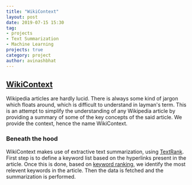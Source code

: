 ```yaml
---
title: "WikiContext"
layout: post
date: 2019-07-15 15:30
tag:
- projects
- Text Summarization
- Machine Learning
projects: true
category: project
author: avinashbhat
---
```


## [WikiContext](https://avinashbhat.github.io/wikicontext/)

Wikipedia articles are hardly lucid. There is always some kind of jargon which floats around, which is difficult to understand in layman's term. This is an attempt to simplify the understanding of any Wikipedia article by providing a summary of some of the key concepts of the said article.
We provide the context, hence the name WikiContext.

### Beneath the hood

WikiContext makes use of extractive text summarization, using [TextRank](https://www.aclweb.org/anthology/W04-3252). First step is to define a keyword list based on the hyperlinks present in the article. Once this is done, based on [keyword ranking](http://ceur-ws.org/Vol-706/poster13.pdf), we identify the most relevent keywords in the article. Then the data is fetched and the summarization is performed.
